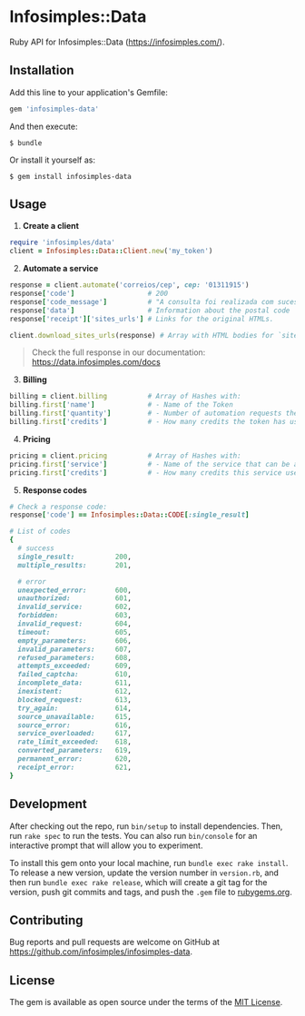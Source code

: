 # Infosimples::Data

Ruby API for Infosimples::Data (https://infosimples.com/).

## Installation

Add this line to your application's Gemfile:

```ruby
gem 'infosimples-data'
```

And then execute:

    $ bundle

Or install it yourself as:

    $ gem install infosimples-data

## Usage

1. **Create a client**

  ```ruby
  require 'infosimples/data'
  client = Infosimples::Data::Client.new('my_token')
  ```

2. **Automate a service**

  ```ruby
  response = client.automate('correios/cep', cep: '01311915')
  response['code']                  # 200
  response['code_message']          # "A consulta foi realizada com sucesso e retornou um resultado."
  response['data']                  # Information about the postal code
  response['receipt']['sites_urls'] # Links for the original HTMLs.

  client.download_sites_urls(response) # Array with HTML bodies for `sites_urls`.
  ```

  > Check the full response in our documentation:
  > https://data.infosimples.com/docs

3. **Billing**

  ```ruby
  billing = client.billing          # Array of Hashes with:
  billing.first['name']             # - Name of the Token
  billing.first['quantity']         # - Number of automation requests the token has made
  billing.first['credits']          # - How many credits the token has used
  ```

4. **Pricing**

  ```ruby
  pricing = client.pricing          # Array of Hashes with:
  pricing.first['service']          # - Name of the service that can be automated
  pricing.first['credits']          # - How many credits this service uses
  ```

5. **Response codes**

  ```ruby
  # Check a response code:
  response['code'] == Infosimples::Data::CODE[:single_result]

  # List of codes
  {
    # success
    single_result:          200,
    multiple_results:       201,

    # error
    unexpected_error:       600,
    unauthorized:           601,
    invalid_service:        602,
    forbidden:              603,
    invalid_request:        604,
    timeout:                605,
    empty_parameters:       606,
    invalid_parameters:     607,
    refused_parameters:     608,
    attempts_exceeded:      609,
    failed_captcha:         610,
    incomplete_data:        611,
    inexistent:             612,
    blocked_request:        613,
    try_again:              614,
    source_unavailable:     615,
    source_error:           616,
    service_overloaded:     617,
    rate_limit_exceeded:    618,
    converted_parameters:   619,
    permanent_error:        620,
    receipt_error:          621,
  }
  ```

## Development

After checking out the repo, run `bin/setup` to install dependencies. Then, run `rake spec` to run the tests. You can also run `bin/console` for an interactive prompt that will allow you to experiment.

To install this gem onto your local machine, run `bundle exec rake install`. To release a new version, update the version number in `version.rb`, and then run `bundle exec rake release`, which will create a git tag for the version, push git commits and tags, and push the `.gem` file to [rubygems.org](https://rubygems.org).

## Contributing

Bug reports and pull requests are welcome on GitHub at https://github.com/infosimples/infosimples-data.

## License

The gem is available as open source under the terms of the [MIT License](https://opensource.org/licenses/MIT).
